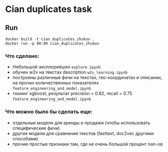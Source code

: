 # Cian duplicates task

## Run

```
docker build -t cian_duplicates_zhukov .
docker run -p 80:80 cian_duplicates_zhukov
```

### Что сделано:

* Небольшой эксплорейшен `explore.ipynb`
* обучен w2v на текстах description `w2v_learning.ipynb`
* построены различные фичи на текстах, гео-координатах и описании, на прочих количественных показателях `feature_engineering_and_model.ipynb`
* тюнинг xgboost, результат precision = 0.82, recall = 0.75 `feature_engineering_and_model.ipynb`

### Что можно было бы сделать еще:

* отдельные модели для аренды и продажи (чтобы использовать специфические фичи)
* другие модели для сравнения текстов (fasttext, doc2vec другими способами)
* прочие простые признаки там, где не очень большой процент nan-ов
